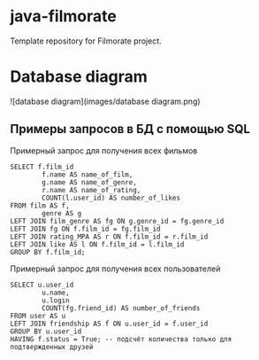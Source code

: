 # java-filmorate
Template repository for Filmorate project.

# Database diagram

![database diagram](images/database diagram.png)

## Примеры запросов в БД с помощью SQL
    
Примерный запрос для получения всех фильмов
    
    SELECT f.film_id
            f.name AS name_of_film,
            g.name AS name_of_genre,
            r.name AS name_of_rating,
            COUNT(l.user_id) AS number_of_likes
    FROM film AS f,
            genre AS g
    LEFT JOIN film_genre AS fg ON g.genre_id = fg.genre_id
    LEFT JOIN fg ON f.film_id = fg.film_id
    LEFT JOIN rating_MPA AS r ON f.film_id = r.film_id
    LEFT JOIN like AS l ON f.film_id = l.film_id
    GROUP BY f.film_id;

Примерный запрос для получения всех пользователей

    SELECT u.user_id
            u.name,
            u.login
            COUNT(fg.friend_id) AS number_of_friends
    FROM user AS u
    LEFT JOIN friendship AS f ON u.user_id = f.user_id
    GROUP BY u.user_id
    HAVING f.status = True; -- подсчёт количества только для подтвержденных друзей
    